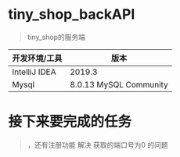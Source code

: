 # tiny_shop_backAPI
> tiny_shop的服务端



|开发环境/工具|版本|
|---------------|---|
|IntelliJ IDEA |2019.3|
|Mysql|  8.0.13 MySQL Community|


# 接下来要完成的任务

> ，还有注册功能
> 解决 获取的端口号为0 的问题